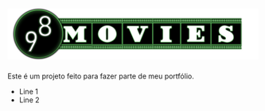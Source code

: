 # ![Alt text](res/imgs/98-movies-logo.png?raw=true "98 Movies")
Este é um projeto feito para fazer parte de meu portfólio.

<ul>
<li>Line 1</li>
<li>Line 2</li>
</ul>
